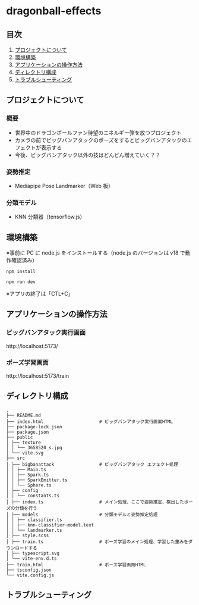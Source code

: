 # dragonball-effects

## 目次

1. [プロジェクトについて](#プロジェクトについて)
2. [環境構築](#環境構築)
3. [アプリケーションの操作方法](#アプリケーションの操作方法)
4. [ディレクトリ構成](#ディレクトリ構成)
5. [トラブルシューティング](#トラブルシューティング)

## プロジェクトについて

### 概要

- 世界中のドラゴンボールファン待望のエネルギー弾を放つプロジェクト
- カメラの前でビッグバンアタックのポーズをするとビッグバンアタックのエフェクトが表示する
- 今後、ビッグバンアタック以外の技はどんどん増えていく？？

### 姿勢推定

- Mediapipe Pose Landmarker（Web 板）

### 分類モデル

- KNN 分類器（tensorflow.js）

## 環境構築

※事前に PC に node.js をインストールする（node.js のバージョンは v18 で動作確認済み）

```
npm install

npm run dev
```

※アプリの終了は「CTL+C」

## アプリケーションの操作方法

### ビッグバンアタック実行画面

http://localhost:5173/

### ポーズ学習画面

http://localhost:5173/train

## ディレクトリ構成

```
.
├── README.md
├── index.html                     # ビッグバンアタック実行画面HTML
├── package-lock.json
├── package.json
├── public
│ ├── texture
│ │ └── 3658520_s.jpg
│ └── vite.svg
├── src
│ ├── bigbanattack                 # ビッグバンアタック エフェクト処理
│ │ ├── Main.ts
│ │ ├── Spark.ts
│ │ ├── SparkEmitter.ts
│ │ └── Sphere.ts
│ ├── config
│ │ └── constants.ts
│ ├── index.ts                     # メイン処理、ここで姿勢推定、検出したポーズの分類を行う
│ ├── models                       # 分類モデルと姿勢推定処理
│ │ ├── classifier.ts
│ │ ├── knn-classifier-model.text
│ │ └── landmarker.ts
│ ├── style.scss
│ ├── train.ts                     # ポーズ学習のメイン処理、学習した重みをダウンロードする
│ ├── typescript.svg
│ └── vite-env.d.ts
├── train.html                     # ポーズ学習画面HTML
├── tsconfig.json
└── vite.config.js
```

## トラブルシューティング
